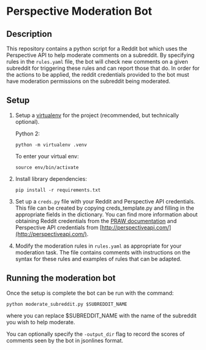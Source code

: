 # Perspective Moderation Bot

## Description

This repository contains a python script for a Reddit bot which uses the
Perspective API to help moderate comments on a subreddit. By specifying rules
in the `rules.yaml` file, the bot will check new comments on a given subreddit
for triggering these rules and can report those that do. In order for the
actions to be applied, the reddit credentials provided to the bot must have
moderation permissions on the subreddit being moderated.

## Setup

1. Setup a [virtualenv](https://virtualenvwrapper.readthedocs.io/en/latest/) for
   the project (recommended, but technically optional).

   Python 2:

   ```shell
   python -m virtualenv .venv
   ```

   To enter your virtual env:

   ```shell
   source env/bin/activate
   ```

2. Install library dependencies:

   ```shell
   pip install -r requirements.txt
   ```

3. Set up a `creds.py` file with your Reddit and Perspective API credentials.
   This file can be created by copying creds_template.py and filling in the
   appropriate fields in the dictionary. You can find more information about
   obtaining Reddit credentials from the [PRAW documentation](https://praw.readthedocs.io/en/latest/getting_started/authentication.html#script-application)
   and Perspective API credentials from
   [http://perspectiveapi.com/](http://perspectiveapi.com/).

4. Modify the moderation rules in `rules.yaml` as appropriate for your
   moderation task. The file contains comments with instructions on the syntax
   for these rules and examples of rules that can be adapted.

## Running the moderation bot

Once the setup is complete the bot can be run with the command:

```shell
python moderate_subreddit.py $SUBREDDIT_NAME
```

where you can replace $SUBREDDIT_NAME with the name of the subreddit you wish
to help moderate.

You can optionally specify the `-output_dir` flag to record the scores of
comments seen by the bot in jsonlines format.